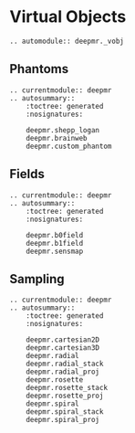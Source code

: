 # Virtual Objects

```{eval-rst}
.. automodule:: deepmr._vobj
```

## Phantoms
```{eval-rst}
.. currentmodule:: deepmr
.. autosummary::
	:toctree: generated
	:nosignatures:
	
	deepmr.shepp_logan
	deepmr.brainweb
	deepmr.custom_phantom
```

## Fields
```{eval-rst}
.. currentmodule:: deepmr
.. autosummary::
	:toctree: generated
	:nosignatures:
	
	deepmr.b0field
	deepmr.b1field
	deepmr.sensmap
```

## Sampling
```{eval-rst}
.. currentmodule:: deepmr
.. autosummary::
	:toctree: generated
	:nosignatures:
	
	deepmr.cartesian2D
	deepmr.cartesian3D
	deepmr.radial
	deepmr.radial_stack
	deepmr.radial_proj
	deepmr.rosette
	deepmr.rosette_stack
	deepmr.rosette_proj
	deepmr.spiral
	deepmr.spiral_stack
	deepmr.spiral_proj
```
